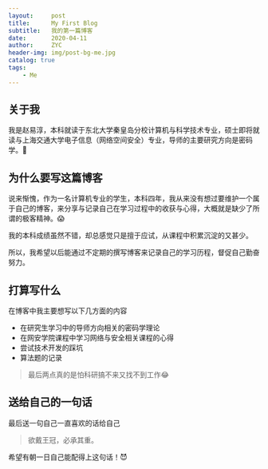 ```yaml
---
layout:     post
title:      My First Blog
subtitle:   我的第一篇博客
date:       2020-04-11
author:     ZYC
header-img: img/post-bg-me.jpg
catalog: true
tags:
    - Me
---
```


## 关于我

我是赵易淳，本科就读于东北大学秦皇岛分校计算机与科学技术专业，硕士即将就读与上海交通大学电子信息（网络空间安全）专业，导师的主要研究方向是密码学。🤣

## 为什么要写这篇博客

说来惭愧，作为一名计算机专业的学生，本科四年，我从来没有想过要维护一个属于自己的博客，来分享与记录自己在学习过程中的收获与心得，大概就是缺少了所谓的极客精神。😱

我的本科成绩虽然不错，却总感觉只是擅于应试，从课程中积累沉淀的又甚少。

所以，我希望以后能通过不定期的撰写博客来记录自己的学习历程，督促自己勤奋努力。

## 打算写什么

在博客中我主要想写以下几方面的内容

* 在研究生学习中的导师方向相关的密码学理论
* 在网安学院课程中学习网络与安全相关课程的心得
* 尝试技术开发的踩坑
* 算法题的记录
> 最后两点真的是怕科研搞不来又找不到工作😂

## 送给自己的一句话

最后送一句自己一直喜欢的话给自己

>欲戴王冠，必承其重。

希望有朝一日自己能配得上这句话！😈
 

